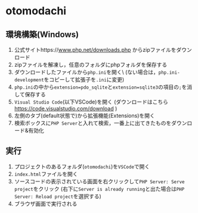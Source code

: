 # otomodachi
## 環境構築(Windows)
1. 公式サイトhttps://www.php.net/downloads.php からzipファイルをダウンロード
2. zipファイルを解凍し，任意のフォルダにphpフォルダを保存する
3. ダウンロードしたファイルから`php.ini`を開く\\
   (ない場合は，`php.ini-development`をコピーして拡張子を`.ini`に変更)
6. `php.ini`の中から`extension=pdo_sqlite`と`extension=sqlite3`の項目の`;`を消して保存する
7. `Visual Studio Code`(以下VSCode)を開く
   (ダウンロードはこちら https://code.visualstudio.com/download )
9. 左側のタブ(default状態で)から拡張機能(Extensions)を開く
10. 検索ボックスに`PHP Server`と入れて検索，一番上に出てきたものをダウンロード&有効化

## 実行
1. プロジェクトのあるフォルダ(`otomodachi`)を`VSCode`で開く
2. `index.html`ファイルを開く
3. ソースコードの表示されている画面を右クリックして`PHP Server: Serve project`をクリック
   (右下に`Server is already running`と出た場合は`PHP Server: Reload project`を選択する)
5. ブラウザ画面で実行される
